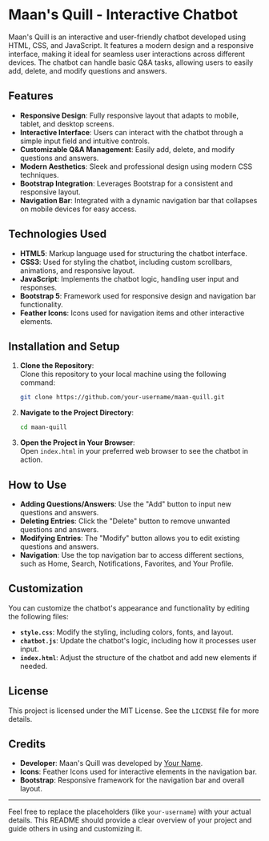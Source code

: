 
# Maan's Quill - Interactive Chatbot

Maan's Quill is an interactive and user-friendly chatbot developed using HTML, CSS, and JavaScript. It features a modern design and a responsive interface, making it ideal for seamless user interactions across different devices. The chatbot can handle basic Q&A tasks, allowing users to easily add, delete, and modify questions and answers.

## Features

- **Responsive Design**: Fully responsive layout that adapts to mobile, tablet, and desktop screens.
- **Interactive Interface**: Users can interact with the chatbot through a simple input field and intuitive controls.
- **Customizable Q&A Management**: Easily add, delete, and modify questions and answers.
- **Modern Aesthetics**: Sleek and professional design using modern CSS techniques.
- **Bootstrap Integration**: Leverages Bootstrap for a consistent and responsive layout.
- **Navigation Bar**: Integrated with a dynamic navigation bar that collapses on mobile devices for easy access.

## Technologies Used

- **HTML5**: Markup language used for structuring the chatbot interface.
- **CSS3**: Used for styling the chatbot, including custom scrollbars, animations, and responsive layout.
- **JavaScript**: Implements the chatbot logic, handling user input and responses.
- **Bootstrap 5**: Framework used for responsive design and navigation bar functionality.
- **Feather Icons**: Icons used for navigation items and other interactive elements.

## Installation and Setup

1. **Clone the Repository**:  
   Clone this repository to your local machine using the following command:
   ```bash
   git clone https://github.com/your-username/maan-quill.git
   ```

2. **Navigate to the Project Directory**:  
   ```bash
   cd maan-quill
   ```

3. **Open the Project in Your Browser**:  
   Open `index.html` in your preferred web browser to see the chatbot in action.

## How to Use

- **Adding Questions/Answers**: Use the "Add" button to input new questions and answers.
- **Deleting Entries**: Click the "Delete" button to remove unwanted questions and answers.
- **Modifying Entries**: The "Modify" button allows you to edit existing questions and answers.
- **Navigation**: Use the top navigation bar to access different sections, such as Home, Search, Notifications, Favorites, and Your Profile.

## Customization

You can customize the chatbot's appearance and functionality by editing the following files:

- **`style.css`**: Modify the styling, including colors, fonts, and layout.
- **`chatbot.js`**: Update the chatbot's logic, including how it processes user input.
- **`index.html`**: Adjust the structure of the chatbot and add new elements if needed.

## License

This project is licensed under the MIT License. See the `LICENSE` file for more details.

## Credits

- **Developer**: Maan's Quill was developed by [Your Name](https://github.com/your-username).
- **Icons**: Feather Icons used for interactive elements in the navigation bar.
- **Bootstrap**: Responsive framework for the navigation bar and overall layout.

---

Feel free to replace the placeholders (like `your-username`) with your actual details. This README should provide a clear overview of your project and guide others in using and customizing it.